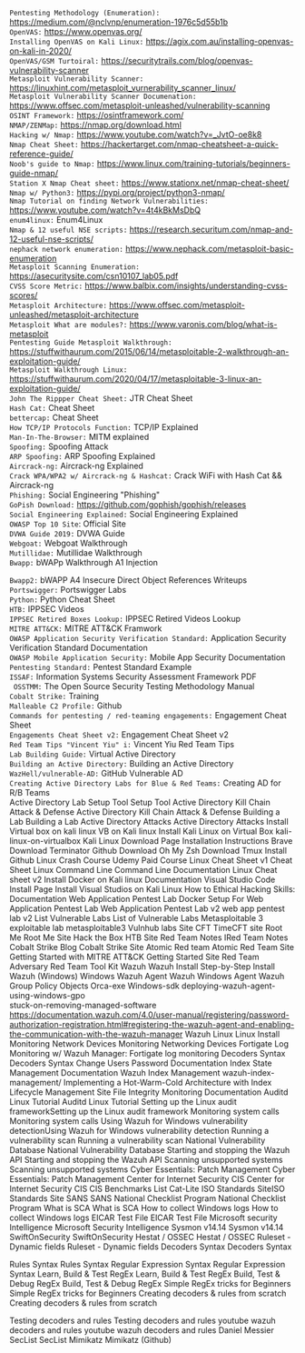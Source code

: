 `Pentesting Methodology (Enumeration):` https://medium.com/@nclvnp/enumeration-1976c5d55b1b <br>
`OpenVAS:` https://www.openvas.org/ <br>
`Installing OpenVAS on Kali Linux:` https://agix.com.au/installing-openvas-on-kali-in-2020/ <br>
`OpenVAS/GSM Turtoiral:`  https://securitytrails.com/blog/openvas-vulnerability-scanner <br>
`Metasploit Vulnerability Scanner:` https://linuxhint.com/metasploit_vurnerability_scanner_linux/ <br>
`Metasploit Vulnerability Scanner Documenation:` https://www.offsec.com/metasploit-unleashed/vulnerability-scanning <br>
`OSINT Framework:` https://osintframework.com/ <br>
`NMAP/ZENMap:` https://nmap.org/download.html <br>
`Hacking w/ Nmap:` https://www.youtube.com/watch?v=_JvtO-oe8k8 <br>
`Nmap Cheat Sheet:` https://hackertarget.com/nmap-cheatsheet-a-quick-reference-guide/ <br>
`Noob's guide to Nmap:` https://www.linux.com/training-tutorials/beginners-guide-nmap/ <br>
`Station X Nmap Cheat sheet:` https://www.stationx.net/nmap-cheat-sheet/ <br>
`Nmap w/ Python3:` https://pypi.org/project/python3-nmap/ <br>
`Nmap Tutorial on finding Network Vulnerabilities:` https://www.youtube.com/watch?v=4t4kBkMsDbQ <br>
`enum4linux:` Enum4Linux <br>
`Nmap & 12 useful NSE scripts:` https://research.securitum.com/nmap-and-12-useful-nse-scripts/ <br>
`nephack network enumeration:` https://www.nephack.com/metasploit-basic-enumeration <br>
`Metasploit Scanning Enumeration:` https://asecuritysite.com/csn10107_lab05.pdf <br>
`CVSS Score Metric:` https://www.balbix.com/insights/understanding-cvss-scores/ <br>
`Metasploit Architecture:` https://www.offsec.com/metasploit-unleashed/metasploit-architecture <br>
`Metasploit What are modules?:` https://www.varonis.com/blog/what-is-metasploit <br>
`Pentesting Guide Metasploit Walkthrough:` https://stuffwithaurum.com/2015/06/14/metasploitable-2-walkthrough-an-exploitation-guide/ <br>
`Metasploit Walkthrough Linux:` https://stuffwithaurum.com/2020/04/17/metasploitable-3-linux-an-exploitation-guide/ <br>
`John The Rippper Cheat Sheet:` JTR Cheat Sheet <br>
`Hash Cat:` Cheat Sheet <br>
`bettercap:` Cheat Sheet <br>
`How TCP/IP Protocols Function:` TCP/IP Explained <br>
`Man-In-The-Browser:` MITM explained <br>
`Spoofing:`  Spoofing Attack <br>
`ARP Spoofing:` ARP Spoofing Explained <br>
`Aircrack-ng:` Aircrack-ng Explained <br>
`Crack WPA/WPA2 w/ Aircrack-ng & Hashcat:` Crack WiFi with Hash Cat && Aircrack-ng <br>
`Phishing:` Social Engineering "Phishing" <br>
`GoPish Download:` https://github.com/gophish/gophish/releases <br>
`Social Engineering Explained:` Social Engineering Explained <br>
`OWASP Top 10 Site`: Official Site <br>
`DVWA Guide 2019:` DVWA Guide <br>
`Webgoat:`  Webgoat Walkthrough <br>
`Mutillidae:` Mutillidae Walkthrough <br>
`Bwapp:` bWAPp Walkthrough A1 Injection <br>


`Bwapp2:`  bWAPP A4 Insecure Direct Object References Writeups <br>
`Portswigger:` Portswigger Labs <br>
`Python:` Python Cheat Sheet  <br>
`HTB:`  IPPSEC Videos <br>
`IPPSEC Retired Boxes Lookup:` IPPSEC Retired Videos Lookup <br>
`MITRE ATT&CK:` MITRE ATT&CK Framwork <br>
`OWASP Application Security Verification Standard:` Application Security Verification Standard Documentation <br>
`OWASP Mobile Application Security:` Mobile App Security Documentation <br>
`Pentesting Standard:` Pentest Standard Example <br>
`ISSAF:` Information Systems Security Assessment Framework PDF <br>
` OSSTMM:` The Open Source Security Testing Methodology Manual <br>
`Cobalt Strike:` Training <br>
`Malleable C2 Profile:` Github <br>
`Commands for pentesting / red-teaming engagements:` Engagement Cheat Sheet <br>
`Engagements Cheat Sheet v2:` Engagement Cheat Sheet v2 <br>
`Red Team Tips "Vincent Yiu" i:` Vincent Yiu Red Team Tips <br>
`Lab Building Guide:` Virtual Active Directory <br>
`Building an Active Directory:` Building an Active Directory <br>
`WazHell/vulnerable-AD:` GitHub Vulnerable AD <br>
`Creating Active Directory Labs for Blue & Red Teams:` Creating AD for R/B Teams <br>
Active Directory Lab Setup Tool Setup Tool
Active Directory Kill Chain Attack & Defense Active Directory Kill Chain Attack & Defense
Building a Lab Building a Lab
Active Directory Attacks Active Directory Attacks
Install Virtual box on kali linux VB on Kali linux
Install Kali Linux on Virtual Box kali-linux-on-virtualbox
Kali Linux Download Page Installation Instructions
Brave Download
Terminator Github Download
Oh My Zsh Download
Tmux Install Github
Linux Crash Course Udemy Paid Course
Linux Cheat Sheet v1 Cheat Sheet 
Linux Command Line Command Line Documentation 
Linux Cheat sheet v2
Install Docker on Kali linux Documentation 
Visual Studio Code Install Page
Install Visual Studios on Kali Linux How to 
Ethical Hacking Skills: Documentation 
Web Application Pentest Lab Docker Setup For Web Application Pentest Lab
Web Application Pentest Lab v2 web app pentest lab v2 
List Vulnerable Labs List of Vulnerable Labs
Metasploitable 3 exploitable lab metasploitable3
Vulnhub labs Site
CFT TimeCFT site
Root Me Root Me Site
Hack the Box HTB Site
Red Team Notes IRed Team Notes 
Cobalt Strike Blog Cobalt Strike Site 
Atomic Red team Atomic Red Team Site
Getting Started with MITRE ATT&CK Getting Started Site
Red Team Adversary  Red Team Tool Kit 
Wazuh Wazuh Install        Step-by-Step Install
Wazuh (Windows) Windows Wazuh Agent  Wazuh Windows Agent 
Wazuh Group Policy Objects Orca-exe  Windows-sdk  deploying-wazuh-agent-using-windows-gpo  
stuck-on-removing-managed-software
https://documentation.wazuh.com/4.0/user-manual/registering/password-authorization-registration.html#registering-the-wazuh-agent-and-enabling-the-communication-with-the-wazuh-manager
Wazuh Linux Linux Install 
Monitoring Network Devices Monitoring Networking Devices
Fortigate Log Monitoring w/ Wazuh Manager: Fortigate log monitoring 
Decoders Syntax Decoders Syntax
Change Users Password Documentation
Index State Management Documentation 
Wazuh Index Management wazuh-index-management/
Implementing a Hot-Warm-Cold Architecture with Index Lifecycle Management Site
File Integrity Monitoring Documentation
Auditd Linux Tutorial Auditd Linux Tutorial
Setting up the Linux audit frameworkSetting up the Linux audit framework
Monitoring system calls Monitoring system calls
Using Wazuh for Windows vulnerability detectionUsing Wazuh for Windows vulnerability detection
Running a vulnerability scan  Running a vulnerability scan
National Vulnerability Database National Vulnerability Database
Starting and stopping the Wazuh API Starting and stopping the Wazuh API
Scanning unsupported systems Scanning unsupported systems
Cyber Essentials: Patch Management Cyber Essentials: Patch Management
Center for Internet Security CIS Center for Internet Security CIS CIS Benchmarks List  Cat-Lite
ISO Standards SiteISO Standards Site
SANS SANS
National Checklist Program National Checklist Program
What is SCA What is SCA
How to collect Windows logs  How to collect Windows logs
EICAR Test File  EICAR Test File
Microsoft security Intelligence Microsoft Security Intelligence
Sysmon v14.14 Sysmon v14.14
SwiftOnSecurity SwiftOnSecurity
Hestat / OSSEC  Hestat / OSSEC
Ruleset - Dynamic fields Ruleset - Dynamic fields
Decoders Syntax Decoders Syntax  


Rules Syntax Rules Syntax 
Regular Expression Syntax Regular Expression Syntax 
Learn, Build & Test RegEx  Learn, Build & Test RegEx
Build, Test & Debug RegEx Build, Test & Debug RegEx 
Simple RegEx tricks for Beginners Simple RegEx tricks for Beginners 
Creating decoders & rules from scratch Creating decoders & rules from scratch 


Testing decoders and rules Testing decoders and rules 
youtube wazuh decoders and rules  youtube wazuh decoders and rules
Daniel Messier SecList  SecList 
Mimikatz Mimikatz (Github)
